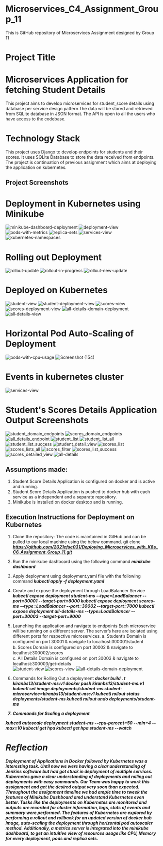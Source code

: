 # Microservices_C4_Assignment_Group_11
This is GitHub repository of Microservices Assignment designed by Group 11

# Project Title 

# Microservices Application for fetching Student Details 

This project aims to develop microservices for student_score details using database per service design pattern.The data will be stored and retrieved from SQLite database in JSON format. The API is open to all the users who have access to the codebase.


# Technology Stack

This project uses Django to develop endpoints for students and their scores. It uses SQLite Database to store the data received from endpoints. The project is continuation of previous assignment which aims at deploying the application on kubernetes.

## Project Screenshots

# Deployment in Kubernetes using Minikube 
![minikube-dashboard-deployment](https://user-images.githubusercontent.com/94062868/182042454-2e3ff2c5-0372-4690-a962-b3bd4e4ba106.png)
![deployment-view](https://user-images.githubusercontent.com/94062868/182042459-24614fd7-fe33-4fe2-b87a-57e5ad73b615.png)
![pods-with-metrics](https://user-images.githubusercontent.com/94062868/182042478-4f39e677-dbdc-4154-956a-8a1e76bb80d8.png)
![replica-sets](https://user-images.githubusercontent.com/94062868/182042496-df2b4abb-e83a-48d6-840d-9c9d91df8eed.png)
![services-view](https://user-images.githubusercontent.com/94062868/182042686-affb4ad6-e161-447a-bdec-26d127c2bc51.jpeg)
![kubernetes-namespaces](https://user-images.githubusercontent.com/94062868/182042506-46b2771a-338b-4096-9c9a-dc10bc7d1426.png)

# Rolling out Deployment 
![rollout-update](https://user-images.githubusercontent.com/94062868/182042723-a2699fef-4aa8-47e9-b269-4f7dc940181e.png)
![rollout-in-progress](https://user-images.githubusercontent.com/94062868/182042733-434ec093-00bb-4dde-b546-c88a376b9da0.png)
![rollout-new-update](https://user-images.githubusercontent.com/94062868/182042730-1abd5e9b-2f68-4313-a709-f9196855368d.png)

# Deployed on Kubernetes
![student-view](https://user-images.githubusercontent.com/94062868/182042764-f73810ca-72c1-4bb1-b879-82fb65ca3f2c.png)
![student-deployment-view](https://user-images.githubusercontent.com/94062868/182042791-d40ce4fb-d88c-4e81-aabd-9417a9292152.png)
![scores-view](https://user-images.githubusercontent.com/94062868/182042781-c9074b95-59e2-482e-ac16-072a5feda1ff.png)
![scores-deployment-view](https://user-images.githubusercontent.com/94062868/182042806-9f61951a-8da2-4912-98b3-c44a63814962.png)
![all-details-domain-deployment](https://user-images.githubusercontent.com/94062868/182042783-e14f6c3f-3adb-4f13-a981-229fa82b0aa5.png)
![all-details-view](https://user-images.githubusercontent.com/94062868/182042818-e3e681ce-710e-49a6-9ad3-78ee4eb2c0e3.png)

# Horizontal Pod Auto-Scaling of Deployment 
![pods-with-cpu-usage](https://user-images.githubusercontent.com/94062868/182042874-afb60ae6-86af-4cc0-9d75-ed29b560c331.png)
![Screenshot (154)](https://user-images.githubusercontent.com/94062868/182042881-a7defb4c-ccfe-484f-ab49-91d4432bed24.png)

# Events in kubernetes cluster 
![services-view](https://user-images.githubusercontent.com/94062868/182042913-f1d70293-c111-448e-bf79-1a82fce56fc9.png)

# Student's Scores Details Application Output Screenshots
![student_domain_endpoints](https://user-images.githubusercontent.com/94062868/170861117-4e51ff94-e2bf-4355-8bd7-6a3711e53ffa.PNG)
![scores_domain_endpoints](https://user-images.githubusercontent.com/94062868/170861125-06ef4df2-e9a0-4f48-bfd9-5a3442248f17.PNG)
![all_details_endpoint](https://user-images.githubusercontent.com/94062868/170861129-32e45e42-fbd8-4a02-9a73-461348531d65.PNG)
![student_list](https://user-images.githubusercontent.com/94062868/170861089-6e851a7b-4851-4ee3-a064-210bb705e4ff.PNG)
![student_list_all](https://user-images.githubusercontent.com/94062868/170861091-19162ce8-374a-40b9-ac1c-caf927daaa75.PNG)
![student_list_success](https://user-images.githubusercontent.com/94062868/170861094-addf57de-db12-418c-aa5d-27467c381567.PNG)
![student_detail_view](https://user-images.githubusercontent.com/94062868/170861111-f16c0d27-1934-4360-ad04-458ab33aa4f6.PNG)
![scores_list](https://user-images.githubusercontent.com/94062868/170861157-960425ba-45ef-4be5-93bd-a5e99be87e3d.PNG)
![scores_lists_all](https://user-images.githubusercontent.com/94062868/170861159-f8c4bb6f-afc9-4ce0-ac89-e3f3f42be295.PNG)
![scores_filter](https://user-images.githubusercontent.com/94062868/170861179-742202a3-ff40-465c-820e-31eeb2607e83.PNG)
![scores_list_success](https://user-images.githubusercontent.com/94062868/170861158-ad5c8032-04f2-4181-8ef4-813b65361ce4.PNG)
![scores_detailed_view](https://user-images.githubusercontent.com/94062868/170861204-aa40c372-ed67-4558-aa7c-7d4652a3e8b0.PNG)
![all-details](https://user-images.githubusercontent.com/94062868/170861209-3ebaa8ce-0b90-4f2c-823f-2417557ac667.jpeg)

## Assumptions made:
1. Student Score Details Application is configured on docker and is active and running.
2. Student Score Details Application is pushed to docker hub with each service as a independent and a separate repository.
3. Minikube is installed on docker desktop and is running.

## Execution Instructions for Deployment on Kubernetes
1. Clone the repository:
The code is maintained in GitHub and can be pulled to our local machine using the below command.
git clone <b><i>https://github.com/2021cfse031/Deploying_Microservices_with_K8s_C6_Assignment_Group_11.git</i></b>
2. Run the minikube dashboard using the following command
<b><i>minikube dashboard</i></b>
3. Apply deployment using deployment.yaml file with the following command
<b><i>kubectl apply -f deployment.yaml</i></b>
4. Create and expose the deployment through LoadBalancer Service
<b><i>kubectl expose deployment student-ms  --type=LoadBalancer  --port=30001  --target-port=8000 </i></b>
<b><i>kubectl expose deployment scores-ms  --type=LoadBalancer  --port=30002  --target-port=7000 </i></b>
<b><i>kubectl expose deployment all-details-ms  --type=LoadBalancer  --port=30003  --target-port=9000 </i></b> 
5. Launching the application and navigate to endpoints
Each microservice will be running on a different server. The server’s here are isolated using different ports for respective microservices.
a. Student’s Domain is conﬁgured on port 30001 & navigate to localhost:300001/student <br/>
b. Scores Domain is conﬁgured on port 30002 & navigate to localhost:300002/scores <br/>
c. All Details Domain is conﬁgured on port 30003 & navigate to localhost:300003/get-details <br/>
   ![student-view](https://user-images.githubusercontent.com/94062868/182042764-f73810ca-72c1-4bb1-b879-82fb65ca3f2c.png)
   ![scores-view](https://user-images.githubusercontent.com/94062868/182042781-c9074b95-59e2-482e-ac16-072a5feda1ff.png)
   ![all-details-domain-deployment](https://user-images.githubusercontent.com/94062868/182042783-e14f6c3f-3adb-4f13-a981-229fa82b0aa5.png) 

6.  Commands for Rolling Out a deployment
<b><i>docker build . t kiranbs13/student-ms:v1 </i></b>
<b><i>docker push kiranbs13/student-ms:v1 </i></b>
<b><i><b><i>kubectl set image deployments/student-ms student-microservice=kiranbs13/student-ms:v1 </i></b>
<b><i>kubectl rollout status deployments/student-ms </i></b> 
<b><i>kubectl rollout undo deployments/student-ms </i></b>

7.  Commands for Scaling a deployment
	
<b><i>kubectl autoscale deployment student-ms --cpu-percent=50 --min=4 --max=10 </i></b>
<b><i>kubectl get hpa</i></b>
<b><i>kubectl get hpa student-ms --watch</i></b>
   
# Reflection

Deployment of Applications in Docker followed by Kubernetes was a interesting task. Until now we were having a clear understanding of Jenkins software but had got stuck in deployment of multiple services. Kubernetes gave a clear understanding of deployments and rolling out deployments with easy commands. Our Team was happy to work this assignment and get the desired output very soon than expected. Throughout the assignment timeline we had ample time to tweek the features of Minikube Dashboard amd understand Kubernetes even better. Tasks like the deployments on Kubernetes are monitored and outputs are recorded for cluster information, logs, stats of events and summary were performed. The features of Kubernetes are explored by performing a rollout and rollback for an updated version of docker hub image, auto-scaling the deployment through horizontal pod autoscaler method. Additionally, a metrics server is integrated into the minikube dashboard, to get an intuitive view of resources usage like CPU, Memory for every deployment, pods and replica sets. 
